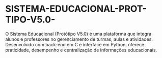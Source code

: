 # SISTEMA-EDUCACIONAL-PROT-TIPO-V5.0-
O Sistema Educacional (Protótipo V5.0) é uma plataforma que integra alunos e professores no gerenciamento de turmas, aulas e atividades. Desenvolvido com back-end em C e interface em Python, oferece praticidade, desempenho e centralização de informações educacionais.
